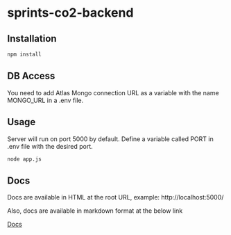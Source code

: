 # sprints-co2-backend

## Installation

```bash
npm install
```

## DB Access

You need to add Atlas Mongo connection URL as a variable with the name MONGO_URL in a .env file.

## Usage

Server will run on port 5000 by default. Define a variable called PORT in .env file with the desired port.

```bash
node app.js
```

## Docs

Docs are available in HTML at the root URL, example: http://localhost:5000/

Also, docs are available in markdown format at the below link

[Docs](https://github.com/OmarFAbdelrahman/sprints-co2-backend/blob/main/DOCS.md)
